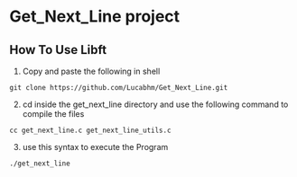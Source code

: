 # Get_Next_Line project
## How To Use Libft
1. Copy and paste the following in shell
```
git clone https://github.com/Lucabhm/Get_Next_Line.git
```
2. cd inside the get_next_line directory and use the following command to compile the files
```
cc get_next_line.c get_next_line_utils.c
```
3. use this syntax to execute the Program
```
./get_next_line 
```
